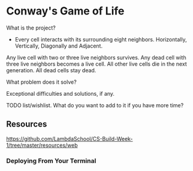 

# Conway's Game of Life

What is the project?


- Every cell interacts with its surrounding eight neighbors. Horizontally, 
Vertically, Diagonally and Adjacent.

Any live cell with two or three live neighbors survives.
Any dead cell with three live neighbors becomes a live cell.
All other live cells die in the next generation. All dead cells stay dead.



What problem does it solve?

Exceptional difficulties and solutions, if any.

TODO list/wishlist. What do you want to add to it if you have more time?


## Resources

https://github.com/LambdaSchool/CS-Build-Week-1/tree/master/resources/web




### Deploying From Your Terminal

